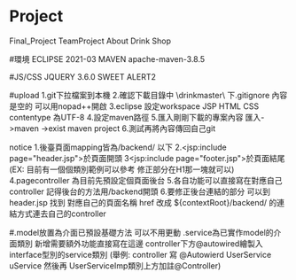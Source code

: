 # Project
Final_Project
TeamProject About Drink Shop

#環境
ECLIPSE 2021-03
MAVEN apache-maven-3.8.5

#JS/CSS
JQUERY 3.6.0
SWEET ALERT2

#upload
1.git下拉檔案到本機
2.確認下載目錄中 \drinkmaster\ 下.gitignore 內容是空的 可以用nopad++開啟
3.eclipse 設定workspace JSP HTML CSS contentype 為UTF-8 
4.設定maven路徑
5.匯入剛剛下載的專案內容 匯入->maven ->exist maven project
6.測試再將內容傳回自己git

notice
1.後臺頁面mapping皆為/backend/ 以下
2.<jsp:include page="header.jsp">於頁面開頭
3<jsp:include page="footer.jsp">於頁面結尾
(EX: 目前有一個個類別範例可以參考 修正部分在H1那一塊就可以)
4.pagecontroller 為目前先預設定個頁面後台
5.各自功能可以直接寫在對應自己controller  記得後台的方法用/backend開頭
6.要修正後台連結的部分 可以到 header.jsp 找到 對應自己的頁面名稱 href 改成 ${contextRoot}/backend/ 的連結方式連去自己的controller


#.model放置為介面已預設基礎方法 可以不用更動
.service為已實作model的介面類別 新增需要額外功能直接寫在這邊
controller下方@autowired繪製入interface型別的service類別 
(舉例:  controller 寫 @Autowierd  UserService uService     然後再 UserServiceImp類別上方加註@Controller)


